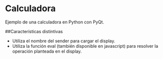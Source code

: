 # Calculadora
Ejemplo de una calculadora en Python con PyQt.

##Características distintivas

* Utiliza el nombre del sender para cargar el display.
* Utiliza la función eval (también disponible en javascript) para resolver la operación planteada en el display.
